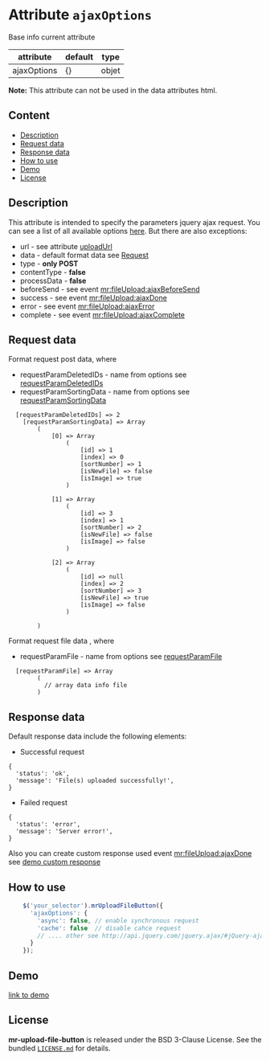 
# Attribute `ajaxOptions`

Base info current attribute 

| attribute     | default              | type           |
| -----------   | -------------------- |----------------|
| ajaxOptions   | {}                   | objet          |

**Note:** This attribute can not be used in the data attributes html.

## Content
- [Description](#description)
- [Request data](#request-data)
- [Response data](#response-data)
- [How to use](#how-to-use)
- [Demo](#demo)
- [License](#license)

## Description

This attribute is intended to specify the parameters jquery ajax request. 
You can see a list of all available options [here](http://api.jquery.com/jquery.ajax/#jQuery-ajax-settings). 
But there are also exceptions:
- url - see attribute [uploadUrl]()
- data - default format data see [Request](#request-data)
- type - **only POST**
- contentType - **false**
- processData - **false**
- beforeSend - see event [mr:fileUpload:ajaxBeforeSend]()
- success - see event [mr:fileUpload:ajaxDone]()
- error - see event [mr:fileUpload:ajaxError]()
- complete - see event [mr:fileUpload:ajaxComplete]()

## Request data
Format request post data, where 
- requestParamDeletedIDs - name from options see [requestParamDeletedIDs]()
- requestParamSortingData - name from options see [requestParamSortingData]()

```
  [requestParamDeletedIDs] => 2
    [requestParamSortingData] => Array
        (
            [0] => Array
                (
                    [id] => 1
                    [index] => 0
                    [sortNumber] => 1
                    [isNewFile] => false
                    [isImage] => true
                )

            [1] => Array
                (
                    [id] => 3
                    [index] => 1
                    [sortNumber] => 2
                    [isNewFile] => false
                    [isImage] => false
                )

            [2] => Array
                (
                    [id] => null
                    [index] => 2
                    [sortNumber] => 3
                    [isNewFile] => true
                    [isImage] => false
                )

        )
```

Format request file data , where 
- requestParamFile - name from options see [requestParamFile]()

```
  [requestParamFile] => Array
        (
          // array data info file
        )

```

## Response data
Default response data include the following elements: 
- Successful request
```
{
  'status': 'ok',
  'message': 'File(s) uploaded successfully!',
}
```
- Failed request
```
{
  'status': 'error',
  'message': 'Server error!',
}
```
Also you can create custom response used event [mr:fileUpload:ajaxDone]() see [demo custom response]()

## How to use
```js
    $('your_selector').mrUploadFileButton({
      'ajaxOptions': {
        'async': false, // enable synchronous request
        'cache': false  // disable cahce request
        // .... other see http://api.jquery.com/jquery.ajax/#jQuery-ajax-settings
      }
    });
```

## Demo
[link to demo]()

## License

**mr-upload-file-button** is released under the BSD 3-Clause License. See the bundled [`LICENSE.md`](LICENSE.md) for details.